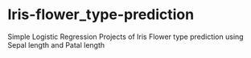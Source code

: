 # Iris-flower_type-prediction
Simple Logistic Regression Projects of Iris Flower type prediction using Sepal length and Patal length
